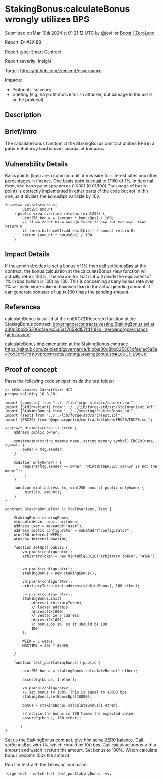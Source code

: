 
# StakingBonus:calculateBonus wrongly utilizes BPS

Submitted on Mar 10th 2024 at 01:21:12 UTC by @jovi for [Boost | ZeroLend](https://immunefi.com/bounty/zerolend-boost/)

Report ID: #29188

Report type: Smart Contract

Report severity: Insight

Target: https://github.com/zerolend/governance

Impacts:
- Protocol insolvency
- Griefing (e.g. no profit motive for an attacker, but damage to the users or the protocol)

## Description
## Brief/Intro
The calculateBonus function at the StakingBonus contract utilizes BPS in a pattern that may lead to over-accrual of bonuses.

## Vulnerability Details
Basis points (bps) are a common unit of measure for interest rates and other percentages in finance. One basis point is equal to 1/100 of 1%. In decimal form, one basis point appears as 0.0001 (0.01/100)
The usage of basis points is correctly implemented in other parts of the code but not in this one, as it divides the bonusBps variable by 100.

```solidity
function calculateBonus(
        uint256 amount
    ) public view override returns (uint256) {
        uint256 bonus = (amount * bonusBps) / 100;
        // if we don't have enough funds to pay out bonuses, then return 0
        if (zero.balanceOf(address(this)) < bonus) return 0;
        return (amount * bonusBps) / 100;
    }
```

## Impact Details
If the admin decides to set a bonus of 1% then call setBonusBps at the contract, the bonus calculation at the calculateBonus view function will actually return 100%.
The reason for that is it will divide the equivalent of 1% in bps (which is 100) by 100.
This is concerning as any bonus rate over 1% will yield more value in bonuses than in the actual pending amount. It can generate bonuses of up to 100 times the pending amount.

## References
calculateBonus is called at the onERC721Received function at the StakingBonus contract: [governance/contracts/vesting/StakingBonus.sol at a30d8bb825306dfae1ec5a5a47658df57fd1189b · zerolend/governance (github.com)](https://github.com/zerolend/governance/blob/a30d8bb825306dfae1ec5a5a47658df57fd1189b/contracts/vesting/StakingBonus.sol#L68)

calculateBonus implementation at the StakingBonus contract:
https://github.com/zerolend/governance/blob/a30d8bb825306dfae1ec5a5a47658df57fd1189b/contracts/vesting/StakingBonus.sol#L89C5-L96C6


## Proof of concept
Paste the following code snippet inside the test folder:
```solidity
// SPDX-License-Identifier: MIT
pragma solidity ^0.8.20;

import {console} from "../../lib/forge-std/src/console.sol";
import {StdInvariant} from "../../lib/forge-std/src/StdInvariant.sol";
import {StakingBonus} from "../../vesting/StakingBonus.sol";
import {Test} from "../../lib/forge-std/src/Test.sol";
import {ERC20} from "@openzeppelin/contracts/token/ERC20/ERC20.sol";

contract MintableERC20 is ERC20 {
    address public owner;

    constructor(string memory name, string memory symbol) ERC20(name, symbol) {
        owner = msg.sender;
    }

    modifier onlyOwner() {
        require(msg.sender == owner, "MintableERC20: caller is not the owner");
        _;
    }

    function mint(address to, uint256 amount) public onlyOwner {
        _mint(to, amount);
    }
}

contract StakingBonusTest is StdInvariant, Test {

    StakingBonus stakingBonus;
    MintableERC20  arbitraryToken;
    address user = makeAddr("user");
    address public configurator = makeAddr("configurator");
    uint256 internal WEEK;
    uint256 internal MAXTIME;

    function setUp() public {
        vm.prank(configurator);
        arbitraryToken = new MintableERC20("Arbitrary Token", "ATKN");


        vm.prank(configurator);
        stakingBonus = new StakingBonus();

        vm.prank(configurator);
        arbitraryToken.mint(address(stakingBonus), 100 ether);

        vm.prank(configurator);
        stakingBonus.init(
            address(arbitraryToken),
            // locker address
            address(0x1000),
            // vested zero address
            address(0x1001),
            // bonusBps 1%, so it should be 100
            100
        );

        WEEK = 1 weeks;
        MAXTIME = 365 * 86400;

    }

    function test_pocStakingBonus() public {

        uint256 bonus = stakingBonus.calculateBonus(1 ether);

        assertEq(bonus, 1 ether);

        vm.prank(configurator);
        // set bonus to 100%. This is equal to 10000 bps.
        stakingBonus.setBonusBps(10000);

        bonus = stakingBonus.calculateBonus(1 ether);

        // notice the bonus is 100 times the expected value
        assertEq(bonus, 100 ether);

       }
}
```

Set up the StakingBonus contract, give him some ZERO balance.
Call setBonusBps with 1%, which should be 100 bps.
Call calculate bonus with a amount and watch it return the amount.
Set bonus to 100%. Watch calculate bonus become 100x the amount.

Run the test with the following command:
```shell
forge test --match-test test_pocStakingBonus -vvv
```